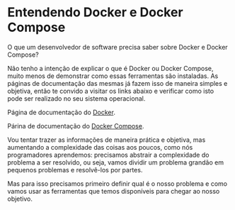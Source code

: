 # Entendendo Docker e Docker Compose

O que um desenvolvedor de software precisa saber sobre Docker e Docker Compose?

Não tenho a intenção de explicar o que é Docker ou Docker Compose, muito menos de demonstrar como essas ferramentas são instaladas. As páginas de documentação das mesmas já fazem isso de maneira simples e objetiva, então te convido a visitar os links abaixo e verificar como isto pode ser realizado no seu sistema operacional.

Página de documentação do [Docker](https://docs.docker.com/).

Párina de documentação do [Docker Compose](https://docs.docker.com/compose/).

Vou tentar trazer as informações de maneira prática e objetiva, mas aumentando a complexidade das coisas aos poucos, como nós programadores aprendemos: precisamos abstrair a complexidade do problema a ser resolvido, ou seja, vamos dividir um problema grandão em pequenos problemas e resolvê-los por partes.

Mas para isso precisamos primeiro definir qual é o nosso problema e como vamos usar as ferramentas que temos disponíveis para chegar ao nosso objetivo.


